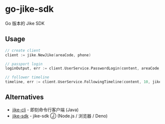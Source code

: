# go-jike-sdk

Go 版本的 Jike SDK

## Usage
```go
// create client
client := jike.NewJike(areaCode, phone)

// passport login
loginOutput, err := client.UserService.PasswordLogin(content, areaCode, phone, password)

// follower timeline
timeline, err := client.UserService.FollowingTimeline(content, 10, jike.TimelineLoadMoreKey{})
```

## Alternatives
- [jike-cli](https://github.com/junbaor/jike-cli) - 即刻命令行客户端 (Java)
- [jike-sdk](https://github.com/open-jike/jike-sdk) - jike-sdk Ⓙ (Node.js / 浏览器 / Deno)

